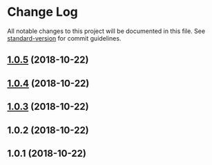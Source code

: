 # Change Log

All notable changes to this project will be documented in this file. See [standard-version](https://github.com/conventional-changelog/standard-version) for commit guidelines.

<a name="1.0.5"></a>
## [1.0.5](https://github.com/talk-to-track/private/tree/master/packages/cordova-plugin_apple_av-audio-session_request-record-permission/compare/v1.0.4...v1.0.5) (2018-10-22)



<a name="1.0.4"></a>
## [1.0.4](https://github.com/talk-to-track/private/tree/master/packages/cordova-plugin_apple_av-audio-session_request-record-permission/compare/v1.0.3...v1.0.4) (2018-10-22)



<a name="1.0.3"></a>
## [1.0.3](https://github.com/talk-to-track/private/tree/master/packages/cordova-plugin_apple_av-audio-session_request-record-permission/compare/v1.0.2...v1.0.3) (2018-10-22)



<a name="1.0.2"></a>
## 1.0.2 (2018-10-22)



<a name="1.0.1"></a>
## 1.0.1 (2018-10-22)
